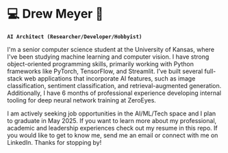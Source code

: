 # 💻 Drew Meyer 🤖
**`AI Architect (Researcher/Developer/Hobbyist)`**

I'm a senior computer science student at the University of Kansas, where I've been studying machine learning and computer vision. I have strong object-oriented programming skills, primarily working with Python frameworks like PyTorch, TensorFlow, and Streamlit. I’ve built several full-stack web applications that incorporate AI features, such as image classification, sentiment classification, and retrieval-augmented generation. Additionally, I have 6 months of professional experience developing internal tooling for deep neural network training at ZeroEyes.

I am actively seeking job opportunities in the AI/ML/Tech space and I plan to graduate in May 2025. If you want to learn more about my professional, academic and leadership experiences check out my resume in this repo. If you would like to get to know me, send me an email or connect with me on LinkedIn. Thanks for stopping by!
